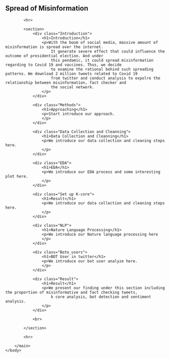 <!DOCTYPE html>
<html>
    <head>
        <meta name="Lehan Li & Ruojia Tao" content="Senior Capstone Project">
        <title>Global Dashboard</title>
    </head>
    <body>
        <main>
            <section>
                <h1><b>Spread of Misinformation</b></h1>
            </section>
            
            <hr>

            <section>
                <div class="Introduction">
                    <h1>Introduction</h1>
                    <p>With the boom of social media, massive amount of misinformation is spread over the internet. 
                        It generate severe effect that could influence the outcome of presidential election. And under
                        this pendamic, it could spread misinformation regarding to Covid 19 and vaccines. Thus, we decide
                        to examine the rational behind such spreading patterns. We download 2 million tweets related to Covid 19
                        from twitter and conduct analysis to expolre the relationship between misinformation, fact checker and 
                        the social network. 
                    </p>
                </div>
                
                <div class="Methods">
                    <h1>Approaching</h1>
                    <p>Start introduce our approach.
                    </p>
                </div>
                
                <div class="Data Collection and Cleanning">
                    <h1>Data Collection and Cleanning</h1>
                    <p>We introduce our data collection and cleaning steps here.
                    </p>
                </div>
                
                <div class="EDA">
                    <h1>EDA</h1>
                    <p>We introduce our EDA process and some interesting plot here.
                    </p>
                </div>
                
                <div class="Set up K-core">
                    <h1>Result</h1>
                    <p>We introduce our data collection and cleaning steps here.
                    </p>
                </div>
                
                <div class="NLP">
                    <h1>Nature Language Processing</h1>
                    <p>We introduce our Nature language processing here
                    </p>
                </div>
                
                <div class="Boto_users">
                    <h1>BOT User in twitter</h1>
                    <p>We introduce our bot user analyze here.
                    </p>
                </div>

                <div class="Result">
                    <h1>Result</h1>
                    <p>We present our finding under this section including the proportion of misinformative and fact checking tweets, 
                        k core analysis, bot detection and sentiment analysis. 
                    </p>
                </div>

                <br>
            
            </section>

            <hr>
        
        </main>
    </body>
</html>
